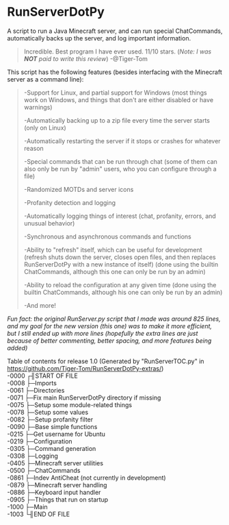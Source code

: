 # RunServerDotPy
A script to run a Java Minecraft server, and can run special ChatCommands, automatically backs up the server, and log important information.
> Incredible. Best program I have ever used. 11/10 stars. (_Note: I was __NOT__ paid to write this review_) -@Tiger-Tom

This script has the following features (besides interfacing with the Minecraft server as a command line):

>-Support for Linux, and partial support for Windows (most things work on Windows, and things that don't are either disabled or have warnings)
>
>-Automatically backing up to a zip file every time the server starts (only on Linux)
>
>-Automatically restarting the server if it stops or crashes for whatever reason
>
>-Special commands that can be run through chat (some of them can also only be run by "admin" users, who you can configure through a file)
>
>-Randomized MOTDs and server icons
>
>-Profanity detection and logging
>
>-Automatically logging things of interest (chat, profanity, errors, and unusual behavior)
>
>-Synchronous and asynchronous commands and functions
>
>-Ability to "refresh" itself, which can be useful for development (refresh shuts down the server, closes open files, and then replaces RunServerDotPy with a new instance of itself) (done using the builtin ChatCommands, although this one can only be run by an admin)
>
>-Ability to reload the configuration at any given time (done using the builtin ChatCommands, although his one can only be run by an admin)
>
>-And more!

_Fun fact: the original RunServer.py script that I made was around 825 lines, and my goal for the new version (this one) was to make it more efficient, but I still ended up with more lines (hopefully the extra lines are just because of better commenting, better spacing, and more features being added)_

Table of contents for release 1.0 (Generated by "RunServerTOC.py" in https://github.com/Tiger-Tom/RunServerDotPy-extras/)  
-0000 ┌╢START OF FILE  
-0008 ├─Imports  
-0061 ├─Directories  
-0071 ├─Fix main RunServerDotPy directory if missing  
-0075 ├─Setup some module-related things  
-0078 ├─Setup some values  
-0082 ├─Setup profanity filter  
-0090 ├─Base simple functions  
-0215 ├─Get username for Ubuntu  
-0219 ├─Configuration  
-0305 ├─Command generation  
-0308 ├─Logging  
-0405 ├─Minecraft server utilities  
-0500 ├─ChatCommands  
-0861 ├─Indev AntiCheat (not currently in development)  
-0879 ├─Minecraft server handling  
-0886 ├─Keyboard input handler  
-0905 ├─Things that run on startup  
-1000 ├─Main  
-1003 └╢END OF FILE  
